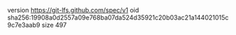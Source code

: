 version https://git-lfs.github.com/spec/v1
oid sha256:19908a0d2557a09e768ba07da524d35921c20b03ac21a144021015c9c7e3aab9
size 497
